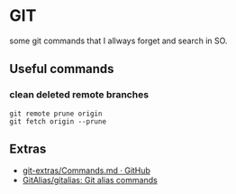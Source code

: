 # GIT

some git commands that I allways forget and search in SO.


## Useful commands

### clean deleted remote branches
```
git remote prune origin
git fetch origin --prune
```


## Extras

* [git-extras/Commands.md · GitHub](https://github.com/tj/git-extras/blob/master/Commands.md#git-back)
* [GitAlias/gitalias: Git alias commands](https://github.com/GitAlias/gitalias)

<!--stackedit_data:
eyJoaXN0b3J5IjpbLTg1MjAxMTE1Ml19
-->